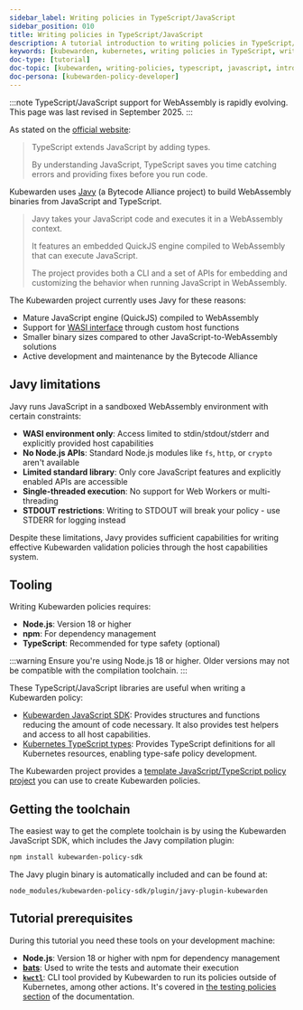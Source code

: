 ```yaml
---
sidebar_label: Writing policies in TypeScript/JavaScript
sidebar_position: 010
title: Writing policies in TypeScript/JavaScript
description: A tutorial introduction to writing policies in TypeScript/JavaScript.
keywords: [kubewarden, kubernetes, writing policies in TypeScript, writing policies in JavaScript]
doc-type: [tutorial]
doc-topic: [kubewarden, writing-policies, typescript, javascript, introduction]
doc-persona: [kubewarden-policy-developer]
---
```


<head>
  <link rel="canonical" href="https://docs.kubewarden.io/tutorials/writing-policies/intro-typescript"/>
</head>

:::note
TypeScript/JavaScript support for WebAssembly is rapidly evolving.
This page was last revised in September 2025.
:::

As stated on the [official website](https://www.typescriptlang.org/):

> TypeScript extends JavaScript by adding types.
>
> By understanding JavaScript, TypeScript saves you time catching errors and
> providing fixes before you run code.

Kubewarden uses [Javy](https://github.com/bytecodealliance/javy) (a Bytecode Alliance project) to build WebAssembly binaries from JavaScript and TypeScript.

> Javy takes your JavaScript code and executes it in a WebAssembly context. 
>
> It features an embedded QuickJS engine compiled to WebAssembly that can execute JavaScript. 
>
> The project provides both a CLI and a set of APIs for embedding and customizing the behavior when running JavaScript in WebAssembly.

The Kubewarden project currently uses Javy for these reasons:

- Mature JavaScript engine (QuickJS) compiled to WebAssembly
- Support for [WASI interface](../wasi/01-intro-wasi.md) through custom host functions
- Smaller binary sizes compared to other JavaScript-to-WebAssembly solutions
- Active development and maintenance by the Bytecode Alliance

## Javy limitations

Javy runs JavaScript in a sandboxed WebAssembly environment with certain constraints:

- **WASI environment only**: Access limited to stdin/stdout/stderr and explicitly provided host capabilities
- **No Node.js APIs**: Standard Node.js modules like `fs`, `http`, or `crypto` aren't available
- **Limited standard library**: Only core JavaScript features and explicitly enabled APIs are accessible
- **Single-threaded execution**: No support for Web Workers or multi-threading
- **STDOUT restrictions**: Writing to STDOUT will break your policy - use STDERR for logging instead

Despite these limitations, Javy provides sufficient capabilities for writing effective Kubewarden validation policies through the host capabilities system.

## Tooling

Writing Kubewarden policies requires:

- **Node.js**: Version 18 or higher
- **npm**: For dependency management
- **TypeScript**: Recommended for type safety (optional)

:::warning
Ensure you're using Node.js 18 or higher. Older versions may not be compatible with the compilation toolchain.
:::

These TypeScript/JavaScript libraries are useful when writing a Kubewarden policy:

- [Kubewarden JavaScript SDK](https://github.com/kubewarden/policy-sdk-js): Provides structures and functions reducing the amount of code necessary. It also provides test helpers and access to all host capabilities.
- [Kubernetes TypeScript types](https://github.com/silverlyra/kubernetes-types): Provides TypeScript definitions for all Kubernetes resources, enabling type-safe policy development.

The Kubewarden project provides a [template JavaScript/TypeScript policy project](https://github.com/kubewarden/js-policy-template) you can use to create Kubewarden policies.

## Getting the toolchain

The easiest way to get the complete toolchain is by using the Kubewarden JavaScript SDK, which includes the Javy compilation plugin:

```bash
npm install kubewarden-policy-sdk
```

The Javy plugin binary is automatically included and can be found at:

```
node_modules/kubewarden-policy-sdk/plugin/javy-plugin-kubewarden
```

## Tutorial prerequisites

During this tutorial you need these tools on your development machine:

- **Node.js**: Version 18 or higher with npm for dependency management
- [**bats**](https://github.com/bats-core/bats-core): Used to write the tests and automate their execution
- [**`kwctl`**](https://github.com/kubewarden/kwctl/releases): CLI tool provided by Kubewarden to run its policies outside of Kubernetes, among other actions. It's covered in [the testing policies section](../../testing-policies/index.md) of the documentation.
